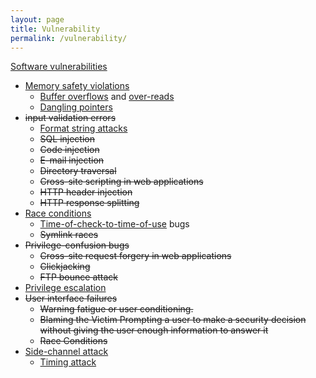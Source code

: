 ```yaml
---
layout: page
title: Vulnerability
permalink: /vulnerability/
---
```


[Software vulnerabilities](https://en.wikipedia.org/wiki/Vulnerability_(computing)#Software_vulnerabilities)

- [Memory safety violations](https://en.wikipedia.org/wiki/Memory_safety)
	- [Buffer overflows](https://en.wikipedia.org/wiki/Buffer_overflow) and [over-reads](https://en.wikipedia.org/wiki/Buffer_over-read)
	- [Dangling pointers](https://en.wikipedia.org/wiki/Dangling_pointer)
- ~~input validation errors~~
	- [Format string attacks](https://en.wikipedia.org/wiki/Format_string_attack)
	- ~~SQL injection~~
	- ~~Code injection~~
	- ~~E-mail injection~~
	- ~~Directory traversal~~
	- ~~Cross-site scripting in web applications~~
	- ~~HTTP header injection~~
	- ~~HTTP response splitting~~
- [Race conditions](https://en.wikipedia.org/wiki/Race_conditions)
	- [Time-of-check-to-time-of-use](https://en.wikipedia.org/wiki/Time-of-check-to-time-of-use) bugs
	- ~~Symlink races~~
- ~~Privilege-confusion bugs~~
	- ~~Cross-site request forgery in web applications~~
	- ~~Clickjacking~~
	- ~~FTP bounce attack~~
- [Privilege escalation](https://en.wikipedia.org/wiki/Privilege_escalation)
- ~~User interface failures~~
	- ~~Warning fatigue or user conditioning.~~
	- ~~Blaming the Victim Prompting a user to make a security decision without giving the user enough information to answer it~~
	- ~~Race Conditions~~
- [Side-channel attack](https://en.wikipedia.org/wiki/Side-channel_attack)
	- [Timing attack](https://en.wikipedia.org/wiki/Timing_attack)

